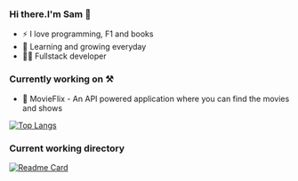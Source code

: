 ### Hi there.I'm Sam 👋

- ⚡ I love programming, F1 and books
- 🌱 Learning and growing everyday
- 🧑‍💻 Fullstack developer





### Currently working on ⚒️

- 🍿 MovieFlix - An API powered application where you can find the movies and shows 



[![Top Langs](https://github-readme-stats.vercel.app/api/top-langs/?username=SskyWalkerR)](https://github.com/SskyWalkerR)


### Current working directory

[![Readme Card](https://github-readme-stats.vercel.app/api/pin/?username=SskyWalkerR&repo=movieflix)](https://github.com/SskyWalkerR/movieflix) 
